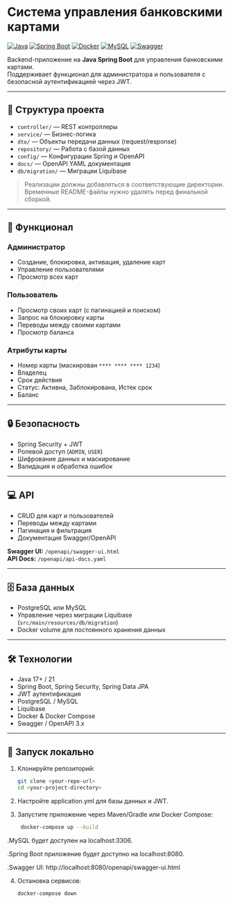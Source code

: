 # Система управления банковскими картами

[![Java](https://img.shields.io/badge/Java-21%2B-blue)](https://www.oracle.com/java/)
[![Spring Boot](https://img.shields.io/badge/Spring_Boot-3.5-green)](https://spring.io/projects/spring-boot)
[![Docker](https://img.shields.io/badge/Docker-Compose-blue)](https://www.docker.com/)
[![MySQL](https://img.shields.io/badge/MySQL-8.0-orange)](https://www.mysql.com/)
[![Swagger](https://img.shields.io/badge/Swagger-OpenAPI-yellow)](https://swagger.io/)

Backend-приложение на **Java Spring Boot** для управления банковскими картами.  
Поддерживает функционал для администратора и пользователя с безопасной аутентификацией через JWT.

---

## 📁 Структура проекта

- `controller/` — REST контроллеры
- `service/` — Бизнес-логика
- `dto/` — Объекты передачи данных (request/response)
- `repository/` — Работа с базой данных
- `config/` — Конфигурации Spring и OpenAPI
- `docs/` — OpenAPI YAML документация
- `db/migration/` — Миграции Liquibase

> Реализации должны добавляться в соответствующие директории.  
> Временные README-файлы нужно удалять перед финальной сборкой.

---

## 📝 Функционал

### Администратор
- Создание, блокировка, активация, удаление карт
- Управление пользователями
- Просмотр всех карт

### Пользователь
- Просмотр своих карт (с пагинацией и поиском)
- Запрос на блокировку карты
- Переводы между своими картами
- Просмотр баланса

### Атрибуты карты
- Номер карты (маскирован `**** **** **** 1234`)
- Владелец
- Срок действия
- Статус: Активна, Заблокирована, Истек срок
- Баланс

---

## 🔒 Безопасность
- Spring Security + JWT
- Ролевой доступ (`ADMIN`, `USER`)
- Шифрование данных и маскирование
- Валидация и обработка ошибок

---

## 💻 API
- CRUD для карт и пользователей
- Переводы между картами
- Пагинация и фильтрация
- Документация Swagger/OpenAPI

**Swagger UI:** `/openapi/swagger-ui.html`  
**API Docs:** `/openapi/api-docs.yaml`

---

## 🗄 База данных
- PostgreSQL или MySQL
- Управление через миграции Liquibase (`src/main/resources/db/migration`)
- Docker volume для постоянного хранения данных

---

## 🛠 Технологии
- Java 17+ / 21
- Spring Boot, Spring Security, Spring Data JPA
- JWT аутентификация
- PostgreSQL / MySQL
- Liquibase
- Docker & Docker Compose
- Swagger / OpenAPI 3.x

---

## 🚀 Запуск локально

1. Клонируйте репозиторий:
   ```bash
   git clone <your-repo-url>
   cd <your-project-directory>
2. Настройте application.yml для базы данных и JWT.

3. Запустите приложение через Maven/Gradle или Docker Compose:

   ```bash
    docker-compose up --build
   
  .MySQL будет доступен на localhost:3306.

  .Spring Boot приложение будет доступно на localhost:8080.

  .Swagger UI: http://localhost:8080/openapi/swagger-ui.html

4. Остановка сервисов:

    ```bash
    docker-compose down